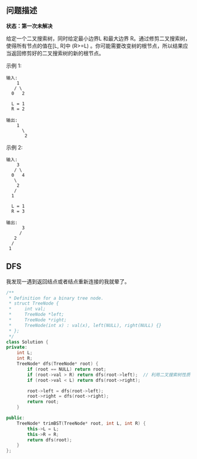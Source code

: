 ## 问题描述

**状态：第一次未解决**

给定一个二叉搜索树，同时给定最小边界L 和最大边界 R。通过修剪二叉搜索树，使得所有节点的值在[L, R]中 (R>=L) 。你可能需要改变树的根节点，所以结果应当返回修剪好的二叉搜索树的新的根节点。

示例 1:

```
输入: 
    1
   / \
  0   2

  L = 1
  R = 2

输出: 
    1
      \
       2
```

示例 2:

```
输入: 
    3
   / \
  0   4
   \
    2
   /
  1

  L = 1
  R = 3

输出: 
      3
     / 
   2   
  /
 1
```

## DFS

我发现一遇到返回结点或者结点重新连接的我就晕了。

```C++
/**
 * Definition for a binary tree node.
 * struct TreeNode {
 *     int val;
 *     TreeNode *left;
 *     TreeNode *right;
 *     TreeNode(int x) : val(x), left(NULL), right(NULL) {}
 * };
 */
class Solution {
private:
    int L;
    int R;
    TreeNode* dfs(TreeNode* root) {
        if (root == NULL) return root;
        if (root->val > R) return dfs(root->left);  // 利用二叉搜索树性质
        if (root->val < L) return dfs(root->right);

        root->left = dfs(root->left);
        root->right = dfs(root->right);
        return root;
    }

public:
    TreeNode* trimBST(TreeNode* root, int L, int R) {
        this->L = L;
        this->R = R;
        return dfs(root);
    }
};
```

